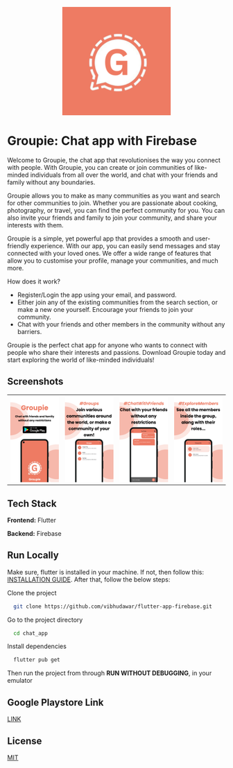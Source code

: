 <p align="center">
  <img src="gitImages/Groupie_logo.png" width="250">
</p>


# Groupie: Chat app with Firebase

Welcome to Groupie, the chat app that revolutionises the way you connect with people. With Groupie, you can create or join communities of like-minded individuals from all over the world, and chat with your friends and family without any boundaries.

Groupie allows you to make as many communities as you want and search for other communities to join. Whether you are passionate about cooking, photography, or travel, you can find the perfect community for you. You can also invite your friends and family to join your community, and share your interests with them.

Groupie is a simple, yet powerful app that provides a smooth and user-friendly experience. With our app, you can easily send messages and stay connected with your loved ones. We offer a wide range of features that allow you to customise your profile, manage your communities, and much more.

How does it work?
- Register/Login the app using your email, and password.
- Either join any of the existing communities from the search section, or make a new one yourself. Encourage your friends to join your community.
- Chat with your friends and other members in the community without any barriers.

Groupie is the perfect chat app for anyone who wants to connect with people who share their interests and passions. Download Groupie today and start exploring the world of like-minded individuals!




## Screenshots

<table>
  <tr>
    <td><img src="gitImages/Portrait_banner_groupie.png" alt="Groupie" width="250"></td>
    <td><img src="gitImages/screenshot1.png" alt="SS1" width="250"></td>
    <td><img src="gitImages/screenshot2.png" alt="SS2" width="250"></td>
    <td><img src="gitImages/screenshot3.png" alt="SS3" width="250"></td>
  </tr>
</table>






## Tech Stack

**Frontend:** Flutter

**Backend:** Firebase


## Run Locally
Make sure, flutter is installed in your machine. If not, then follow this: [INSTALLATION GUIDE](https://docs.flutter.dev/get-started/install). After that, follow the below steps:

Clone the project

```bash
  git clone https://github.com/vibhudawar/flutter-app-firebase.git
```

Go to the project directory

```bash
  cd chat_app
```

Install dependencies

```bash
  flutter pub get
```
Then run the project from through **RUN WITHOUT DEBUGGING**, in your emulator


## Google Playstore Link
[LINK](https://play.google.com/store/apps/details?id=com.phoenix.groupie)
## License

[MIT](https://choosealicense.com/licenses/mit/)

